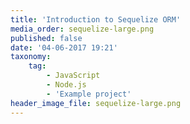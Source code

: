 ```yaml
---
title: 'Introduction to Sequelize ORM'
media_order: sequelize-large.png
published: false
date: '04-06-2017 19:21'
taxonomy:
    tag:
        - JavaScript
        - Node.js
        - 'Example project'
header_image_file: sequelize-large.png
---
```

